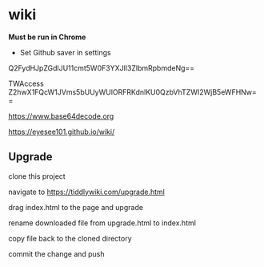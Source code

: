 # wiki

__Must be run in Chrome__

- Set Github saver in settings

Q2FydHJpZGdlJU11cmt5W0F3YXJlI3ZlbmRpbmdeNg==

TWAccess Z2hwX1FQcW1JVms5bUUyWUlORFRKdnlKU0QzbVhTZWI2WjB5eWFHNw==

<https://www.base64decode.org>

<https://eyesee101.github.io/wiki/>


## Upgrade 

clone this project

navigate to https://tiddlywiki.com/upgrade.html

drag index.html to the page and upgrade

rename downloaded file from upgrade.html to index.html

copy file back to the cloned directory

commit the change and push

